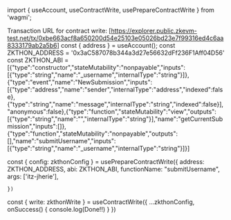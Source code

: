 import { useAccount, useContractWrite, usePrepareContractWrite } from 'wagmi';

Transaction URL for contract write: [https://explorer.public.zkevm-test.net/tx/0xbe663acf8a650200d54e25103e05026bd23e7f99316ed4c6aa8333179ab2a5b6]
const { address } = useAccount();
const ZKTHON_ADDRESS = '0x3aC587078b344a3d27e56632dFf236F1Aff04D56'
const ZKTHON_ABI = [{"type":"constructor","stateMutability":"nonpayable","inputs":[{"type":"string","name":"_username","internalType":"string"}]},{"type":"event","name":"NewSubmission","inputs":[{"type":"address","name":"sender","internalType":"address","indexed":false},{"type":"string","name":"message","internalType":"string","indexed":false}],"anonymous":false},{"type":"function","stateMutability":"view","outputs":[{"type":"string","name":"","internalType":"string"}],"name":"getCurrentSubmission","inputs":[]},{"type":"function","stateMutability":"nonpayable","outputs":[],"name":"submitUsername","inputs":[{"type":"string","name":"_username","internalType":"string"}]}]

const { config: zkthonConfig } = usePrepareContractWrite({
        address: ZKTHON_ADDRESS,
        abi: ZKTHON_ABI,
        functionName: "submitUsername",
        args: ['itz-jherie'],

    })
const { write: zkthonWrite } = useContractWrite({
        ...zkthonConfig,
        onSuccess() {
            console.log(Done!!)
        }
    })
